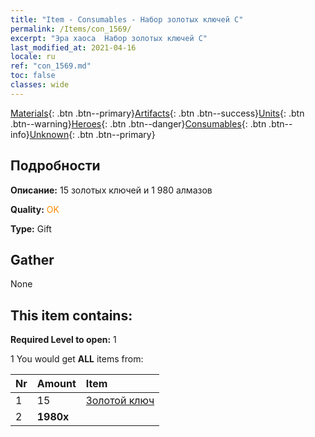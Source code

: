 ```yaml
---
title: "Item - Consumables - Набор золотых ключей C"
permalink: /Items/con_1569/
excerpt: "Эра хаоса  Набор золотых ключей C"
last_modified_at: 2021-04-16
locale: ru
ref: "con_1569.md"
toc: false
classes: wide
---
```

 [Materials](/ru/Items/){: .btn .btn--primary}[Artifacts](/ru/Items/Artifacts/){: .btn .btn--success}[Units](/ru/Items/Units/){: .btn .btn--warning}[Heroes](/ru/Items/Heroes/){: .btn .btn--danger}[Consumables](/ru/Items/Consumables/){: .btn .btn--info}[Unknown](/ru/Items/Unknown/){: .btn .btn--primary}

## Подробности
 **Описание:** 15 золотых ключей и 1 980 алмазов

 **Quality:** <span style="color: #FF8C00">OK</span>

 **Type:** Gift

## Gather

  None

## This item contains:

 **Required Level to open:** 1

 1 You would get **ALL** items  from:

  | Nr | Amount |     Item    |
  |:---|:-------|:------------|
  | 1 | 15 | [Золотой ключ](/ru/Items/con_783/) |  | 
  | 2 |  **1980x** | <i class="fas fa-gem"/> |  | 

